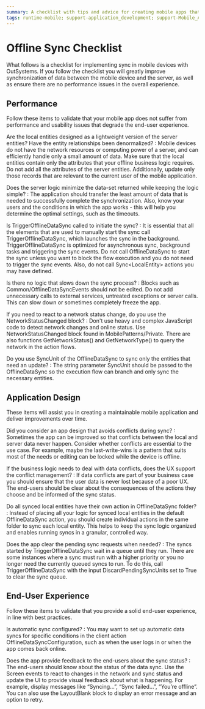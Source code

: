 ```yaml
---
summary: A checklist with tips and advice for creating mobile apps that synchronize data with the server.
tags: runtime-mobile; support-application_development; support-Mobile_Apps
---
```


# Offline Sync Checklist

What follows is a checklist for implementing sync in mobile devices with OutSystems. If you follow the checklist you will greatly improve synchronization of data between the mobile device and the server, as well as ensure there are no performance issues in the overall experience.

## Performance

Follow these items to validate that your mobile app does not suffer from performance and usability issues that degrade the end-user experience.

Are the local entities designed as a lightweight version of the server entities? Have the entity relationships been denormalized?
:     Mobile devices do not have the network resources or computing power of a server, and can efficiently handle only a small amount of data. Make sure that the local entities contain only the attributes that your offline business logic requires. Do not add all the attributes of the server entities. Additionally, update only those records that are relevant to the current user of the mobile application.

Does the server logic minimize the data-set returned while keeping the logic simple?
:     The application should transfer the least amount of data that is needed to successfully complete the synchronization. Also, know your users and the conditions in which the app works - this will help you determine the optimal settings, such as the timeouts.

Is TriggerOfflineDataSync called to initiate the sync?
:     It is essential that all the elements that are used to manually start the sync call TriggerOfflineDataSync, which launches the sync in the background. TriggerOfflineDataSync is optimized for asynchronous sync, background tasks and triggering the sync events. Do not call OfflineDataSync to start the sync unless you want to block the flow execution and you do not need to trigger the sync events. Also, do not call Sync&lt;LocalEntity&gt; actions you may have defined.

Is there no logic that slows down the sync process?
:     Blocks such as Common/OfflineDataSyncEvents should not be edited. Do not add unnecessary calls to external services, untreated exceptions or server calls. This can slow down or sometimes completely freeze the app.

If you need to react to a network status change, do you use the NetworkStatusChanged block?
:     Don't use heavy and complex JavaScript code to detect network changes and online status. Use NetworkStatusChanged block found in MobilePatterns/Private. There are also functions GetNetworkStatus() and GetNetworkType() to query the network in the action flows.

Do you use SyncUnit of the OfflineDataSync to sync only the entities that need an update?
:     The string parameter SyncUnit should be passed to the OfflineDataSync so the execution flow can branch and only sync the necessary entities.

## Application Design

These items will assist you in creating a maintainable mobile application and deliver improvements over time. 

Did you consider an app design that avoids conflicts during sync?
:     Sometimes the app can be improved so that conflicts between the local and server data never happen. Consider whether conflicts are essential to the use case. For example, maybe the last-write-wins is a pattern that suits most of the needs or editing can be locked while the device is offline.

If the business logic needs to deal with data conflicts, does the UX support the conflict management?
:     If data conflicts are part of your business case you should ensure that the user data is never lost because of a poor UX. The end-users should be clear about the consequences of the actions they choose and be informed of the sync status.

Do all synced local entities have their own action in OfflineDataSync folder?
:     Instead of placing all your logic for synced local entities in the default OfflineDataSync action, you should create individual actions in the same folder to sync each local entity. This helps to keep the sync logic organized and enables running syncs in a granular, controlled way.

Does the app clear the pending sync requests when needed?
:     The syncs started by TriggerOfflineDataSync wait in a queue until they run. There are some instances where a sync must run with a higher priority or you no longer need the currently queued syncs to run. To do this, call TriggerOfflineDataSync with the input DiscardPendingSyncUnits set to True to clear the sync queue.

## End-User Experience

Follow these items to validate that you provide a solid end-user experience, in line with best practices.

Is automatic sync configured?
:     You may want to set up automatic data syncs for specific conditions in the client action OfflineDataSyncConfiguration, such as when the user logs in or when the app comes back online.

Does the app provide feedback to the end-users about the sync status?
:     The end-users should know about the status of the data sync. Use the Screen events to react to changes in the network and sync status and update the UI to provide visual feedback about what is happening. For example, display messages like “Syncing…”, “Sync failed…”, “You’re offline”. You can also use the LayoutBlank block to display an error message and an option to retry.